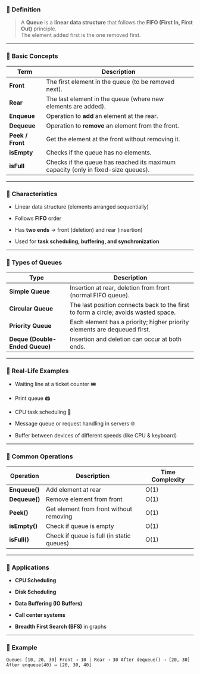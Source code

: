
### 🔹 **Definition**

> A **Queue** is a **linear data structure** that follows the **FIFO (First In, First Out)** principle.  
> The element added first is the one removed first.

---

### 🔹 **Basic Concepts**

|Term|Description|
|---|---|
|**Front**|The first element in the queue (to be removed next).|
|**Rear**|The last element in the queue (where new elements are added).|
|**Enqueue**|Operation to **add** an element at the rear.|
|**Dequeue**|Operation to **remove** an element from the front.|
|**Peek / Front**|Get the element at the front without removing it.|
|**isEmpty**|Checks if the queue has no elements.|
|**isFull**|Checks if the queue has reached its maximum capacity (only in fixed-size queues).|

---

### 🔹 **Characteristics**

- Linear data structure (elements arranged sequentially)
    
- Follows **FIFO** order
    
- Has **two ends** → front (deletion) and rear (insertion)
    
- Used for **task scheduling, buffering, and synchronization**
    

---

### 🔹 **Types of Queues**

|Type|Description|
|---|---|
|**Simple Queue**|Insertion at rear, deletion from front (normal FIFO queue).|
|**Circular Queue**|The last position connects back to the first to form a circle; avoids wasted space.|
|**Priority Queue**|Each element has a priority; higher priority elements are dequeued first.|
|**Deque (Double-Ended Queue)**|Insertion and deletion can occur at both ends.|

---

### 🔹 **Real-Life Examples**

- Waiting line at a ticket counter 🎟️
    
- Print queue 🖨️
    
- CPU task scheduling 🧠
    
- Message queue or request handling in servers 🌐
    
- Buffer between devices of different speeds (like CPU & keyboard)
    

---

### 🔹 **Common Operations**

|Operation|Description|Time Complexity|
|---|---|---|
|**Enqueue()**|Add element at rear|O(1)|
|**Dequeue()**|Remove element from front|O(1)|
|**Peek()**|Get element from front without removing|O(1)|
|**isEmpty()**|Check if queue is empty|O(1)|
|**isFull()**|Check if queue is full (in static queues)|O(1)|

---

### 🔹 **Applications**

- **CPU Scheduling**
    
- **Disk Scheduling**
    
- **Data Buffering (IO Buffers)**
    
- **Call center systems**
    
- **Breadth First Search (BFS)** in graphs
    

---

### 🔹 **Example**

`Queue: [10, 20, 30] Front → 10 | Rear → 30 After dequeue() → [20, 30] After enqueue(40) → [20, 30, 40]`
